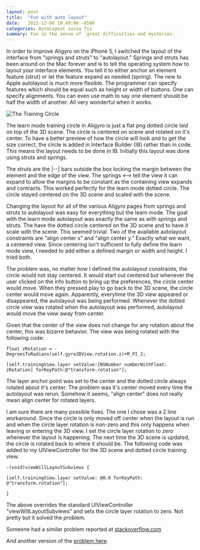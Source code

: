 ```yaml
---
layout: post
title:  "Fun with auto layout"
date:   2012-12-08 19:49:00 -0500
categories: AutoLayout cocoa fix
summary: Fun in the sense of `great difficulties and mysteries.`
---
```


In order to improve Aligyro on the iPhone 5, I switched the layout of the interface from "springs and struts" to "autolayout." Springs and struts has been around on the Mac forever and is to tell the operating system how to layout your interface elements. You tell it to either anchor an element feature (strut) or let the feature expand as needed (spring). The new to Apple autolayout is much more flexible. The programmer can specify features which should be equal such as height or width of buttons. One can specify alignments. You can even use math to say one element should be half the width of another. All very wonderful when it works.

![The Training Circle](/assets/images/blog/the-training-circle.png)

The learn mode training circle in Aligyro is just a flat png dotted circle laid on top of the 3D scene. The circle is centered on scene and rotated on it's center. To have a better preview of how the circle will look and to get the size correct, the circle is added in Interface Builder (IB) rather than in code. This means the layout needs to be done in IB. Initially this layout was done using struts and springs.


The struts are the |--| bars outside the box locking the margin between the element and the edge of the view. The springs <--> tell the view it can expand to allow the margins to be constant as the containing view expands and contracts. This worked perfectly for the learn mode dotted circle. The circle stayed centered on the 3D scene and scaled with the scene.

 


Changing the layout for all of the various Aligyro pages from springs and struts to autolayout was easy for everything but the learn mode. The goal with the learn mode autolayout was exactly the same as with springs and struts. The have the dotted circle centered on the 3D scene and to have it scale with the scene. This seemed trivial. Two of the available autolayout constraints are "align center x" and "align center y." Exactly what we want, a centered view. Since centering isn't sufficient to fully define the learn mode view, I needed to add either a defined margin or width and height. I tried both.

The problem was, no matter how I defined the autolayout constraints, the circle would not stay centered. It would start out centered but whenever the user clicked on the info button to bring up the preferences, the circle center would move. When they pressed play to go back to the 3D scene, the circle center would move again. Apparently, everytime the 3D view appeared or disappeared, the autolayout was being performed. Whenever the dotted circle view was rotated when the autolayout was performed, autolayout would move the view away from center.


Given that the center of the view does not change for any rotation about the center, this was bizarre behavior. The view was being rotated with the following code:

```
float zRotation = -DegreesToRadians(self.gyro3DView.rotation.z)+M_PI_2;

[self.trainingView.layer setValue:[NSNumber numberWithFloat: zRotation] forKeyPath:@"transform.rotation"];
```

The layer anchor point was set to the center and the dotted circle always rotated about it's center. The problem was it's center moved every time the autolayout was rerun. Somehow it seems, "align center" does not really mean align center for rotated layers.

I am sure there are many possible fixes. The one I chose was a 2 line workaround. Since the circle is only moved off center when the layout is run and when the circle layer rotation is non-zero and this only happens when leaving or entering the 3D view. I set the circle layer rotation to zero whenever the layout is happening. The next time the 3D scene is updated, the circle is rotated back to where it should be. The following code was added to my UIViewController for the 3D scene and dotted circle training view.

```
-(void)viewWillLayoutSubviews {

[self.trainingView.layer setValue: @0.0 forKeyPath: @"transform.rotation"];

}
```

The above overrides the standard UIViewController "viewWillLayoutSubviews" and sets the circle layer rotation to zero. Not pretty but it solved the problem.

Someone had a similar problem reported at [stackoverflow.com](http://stackoverflow.com/questions/13044289/autolayout-rotating-wheel)

And another version of the [problem here](http://openradar.appspot.com/12258628).